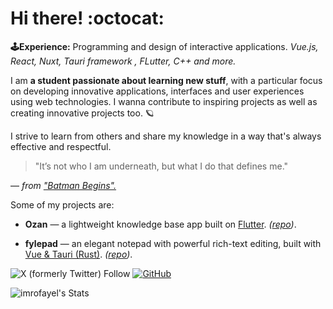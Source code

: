 # Hi there! :octocat: 

**:joystick:Experience:** Programming and design of interactive applications.  *Vue.js, React, Nuxt, Tauri framework , FLutter, C++ and more.*

I am **a student passionate about learning new stuff**, with a particular focus on developing innovative applications, interfaces and user experiences using web technologies. I wanna contribute to inspiring projects as well as creating innovative projects too. 🪐

I strive to learn from others and share my knowledge in a way that's always effective and respectful.

> "It’s not who I am underneath, but what I do that defines me."

 — *from ["Batman Begins".](https://en.wikiquote.org/wiki/Batman_Begins)*


Some of my projects are: 

 - **Ozan** — a lightweight knowledge base app built on <u>Flutter</u>. *([repo](https://github.com/imrofayel/Ozan))*.
 
 - **fylepad** — an elegant notepad with powerful rich-text editing, built with <u>Vue & Tauri (Rust)</u>. *([repo](https://github.com/imrofayel/fylepad))*.

![X (formerly Twitter) Follow](https://img.shields.io/twitter/follow/:imrofayel) [![GitHub](https://img.shields.io/github/followers/imrofayel?label=follow&style=social)](https://github.com/imrofayel)

![imrofayel's Stats](https://github-readme-stats.vercel.app/api?username=imrofayel&theme=dark&show_icons=true&hide_border=false&count_private=true)
